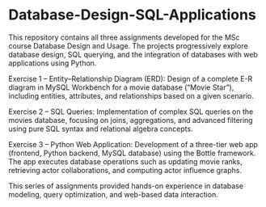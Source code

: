 # Database-Design-SQL-Applications
This repository contains all three assignments developed for the MSc course Database Design and Usage.
The projects progressively explore database design, SQL querying, and the integration of databases with web applications using Python.

Exercise 1 – Entity–Relationship Diagram (ERD):
Design of a complete E-R diagram in MySQL Workbench for a movie database (“Movie Star”), including entities, attributes, and relationships based on a given scenario.

Exercise 2 – SQL Queries:
Implementation of complex SQL queries on the movies database, focusing on joins, aggregations, and advanced filtering using pure SQL syntax and relational algebra concepts.

Exercise 3 – Python Web Application:
Development of a three-tier web app (frontend, Python backend, MySQL database) using the Bottle framework.
The app executes database operations such as updating movie ranks, retrieving actor collaborations, and computing actor influence graphs.

This series of assignments provided hands-on experience in database modeling, query optimization, and web-based data interaction.
